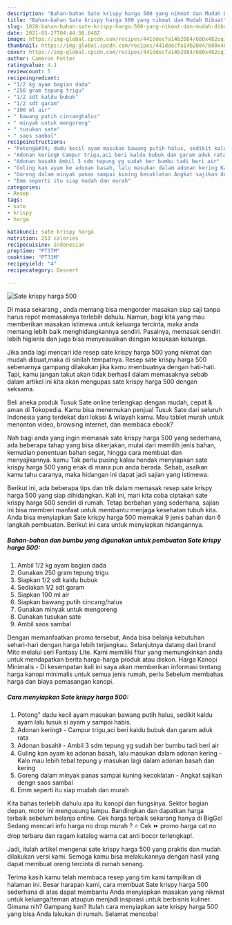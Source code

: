 ```yaml
---
description: "Bahan-bahan Sate krispy harga 500 yang nikmat dan Mudah Dibuat"
title: "Bahan-bahan Sate krispy harga 500 yang nikmat dan Mudah Dibuat"
slug: 1028-bahan-bahan-sate-krispy-harga-500-yang-nikmat-dan-mudah-dibuat
date: 2021-05-27T04:44:56.648Z
image: https://img-global.cpcdn.com/recipes/441ddecfa14b2084/680x482cq70/sate-krispy-harga-500-foto-resep-utama.jpg
thumbnail: https://img-global.cpcdn.com/recipes/441ddecfa14b2084/680x482cq70/sate-krispy-harga-500-foto-resep-utama.jpg
cover: https://img-global.cpcdn.com/recipes/441ddecfa14b2084/680x482cq70/sate-krispy-harga-500-foto-resep-utama.jpg
author: Cameron Potter
ratingvalue: 4.1
reviewcount: 5
recipeingredient:
- "1/2 kg ayam bagian dada"
- "250 gram tepung trigu"
- "1/2 sdt kaldu bubuk"
- "1/2 sdt garam"
- "100 ml air"
- " bawang putih cincanghalus"
- " minyak untuk mengoreng"
- " tusukan sate"
- " saos sambal"
recipeinstructions:
- "Potong&#34; dadu kecil ayam masukan bawang putih halus, sedikit kaldu ayam lalu tusuk si ayam y  sampai habis."
- "Adonan kering》 Campur trigu,aci beri kaldu bubuk dan garam aduk rata"
- "Adonan basah》 Ambil 3 sdm tepung yg sudah ber bumbu tadi beri air"
- "Guling kan ayam ke adonan basah, lalu masukan dalam adonan kering Kalo mau lebih tebal tepung y masukan lagi dalam adonan basah dan kering"
- "Goreng dalam minyak panas sampai kuning kecoklatan Angkat sajikan dengn saos sambal"
- "Emm seperti itu siap mudah dan murah"
categories:
- Resep
tags:
- sate
- krispy
- harga

katakunci: sate krispy harga 
nutrition: 253 calories
recipecuisine: Indonesian
preptime: "PT37M"
cooktime: "PT33M"
recipeyield: "4"
recipecategory: Dessert

---
```



![Sate krispy harga 500](https://img-global.cpcdn.com/recipes/441ddecfa14b2084/680x482cq70/sate-krispy-harga-500-foto-resep-utama.jpg)

Di masa  sekarang , anda memang bisa mengorder masakan siap saji tanpa harus repot memasaknya terlebih dahulu. Namun, bagi kita yang mau memberikan masakan istimewa untuk keluarga tercinta, maka anda memang lebih baik menghidangkannya sendiri. Pasalnya, memasak sendiri lebih higienis dan juga bisa menyesuaikan dengan kesukaan keluarga.

Jika anda lagi mencari ide resep sate krispy harga 500 yang nikmat dan mudah dibuat,maka di sinilah tempatnya. Resep sate krispy harga 500  sebenarnya gampang dilakukan jika kamu membuatnya dengan hati-hati. Tapi, kamu jangan takut akan tidak berhasil dalam memasaknya 
sebab dalam artikel ini kita akan mengupas sate krispy harga 500 dengan seksama.  

Beli aneka produk Tusuk Sate online terlengkap dengan mudah, cepat &amp; aman di Tokopedia. Kamu bisa menemukan penjual Tusuk Sate dari seluruh Indonesia yang terdekat dari lokasi &amp; wilayah kamu. Mau tablet murah untuk menonton video, browsing internet, dan membaca ebook?

Nah bagi anda yang ingin memasak sate krispy harga 500 yang sederhana, ada beberapa tahap yang bisa dikerjakan, mulai dari memilih jenis bahan, kemudian penentuan bahan segar, hingga cara membuat dan menyajikannya. kamu Tak perlu pusing kalau hendak menyiapkan sate krispy harga 500 yang enak di mana pun anda berada. Sebab, asalkan kamu  tahu caranya, maka hidangan ini dapat jadi sajian yang istimewa.

Berikut ini, ada beberapa tips dan trik dalam memasak resep sate krispy harga 500 yang siap dihidangkan. Kali ini, mari kita coba ciptakan sate krispy harga 500 sendiri di rumah. Tetap berbahan yang sederhana, sajian ini bisa memberi manfaat untuk membantu menjaga kesehatan tubuh kita. Anda bisa menyiapkan Sate krispy harga 500 memakai 9 jenis bahan dan 6 langkah pembuatan. Berikut ini cara untuk menyiapkan hidangannya.

<!--inarticleads1-->

##### Bahan-bahan dan bumbu yang digunakan untuk pembuatan Sate krispy harga 500:

1. Ambil 1/2 kg ayam bagian dada
1. Gunakan 250 gram tepung trigu
1. Siapkan 1/2 sdt kaldu bubuk
1. Sediakan 1/2 sdt garam
1. Siapkan 100 ml air
1. Siapkan  bawang putih cincang/halus
1. Gunakan  minyak untuk mengoreng
1. Gunakan  tusukan sate
1. Ambil  saos sambal


Dengan memanfaatkan promo tersebut, Anda bisa belanja kebutuhan sehari-hari dengan harga lebih terjangkau. Selanjutnya datang dari brand Mito melalui seri Fantasy Lite. Kami memiliki fitur yang memungkinkan anda untuk mendapatkan berita harga-harga produk atau diskon. Harga Kanopi Minimalis - Di kesempatan kali ini saya akan memberikan informasi tentang harga kanopi minimalis untuk semua jenis rumah, perlu Sebelum membahas harga dan biaya pemasangan kanopi. 

<!--inarticleads2-->

##### Cara menyiapkan Sate krispy harga 500:

1. Potong&#34; dadu kecil ayam masukan bawang putih halus, sedikit kaldu ayam lalu tusuk si ayam y  sampai habis.
1. Adonan kering》 - Campur trigu,aci beri kaldu bubuk dan garam aduk rata
1. Adonan basah》 - Ambil 3 sdm tepung yg sudah ber bumbu tadi beri air
1. Guling kan ayam ke adonan basah, lalu masukan dalam adonan kering - Kalo mau lebih tebal tepung y masukan lagi dalam adonan basah dan kering
1. Goreng dalam minyak panas sampai kuning kecoklatan - Angkat sajikan dengn saos sambal
1. Emm seperti itu siap mudah dan murah


Kita bahas terlebih dahulu apa itu kanopi dan fungsinya. Sektor bagian depan, motor ini mengusung lampu. Bandingkan dan dapatkan harga terbaik sebelum belanja online. Cek harga terbaik sekarang hanya di BigGo! Sedang mencari info harga no drop murah ? ⭐ Cek ⏩ promo harga cat no drop terbaru dan ragam katalog warna cat anti bocor terlengkap!. 

Jadi, itulah artikel mengenai  sate krispy harga 500  yang praktis dan mudah dilakukan versi kami. Semoga kamu bisa melakukannya dengan hasil yang dapat membuat oreng tercinta di rumah senang. 

Terima kasih kamu telah membaca resep yang tim kami tampilkan di halaman ini. Besar harapan kami, cara membuat  Sate krispy harga 500 sederhana di atas dapat membantu Anda menyiapkan masakan yang nikmat untuk keluarga/teman ataupun menjadi inspirasi untuk berbisnis kuliner. Gimana nih? Gampang kan? Itulah cara menyiapkan sate krispy harga 500 yang bisa Anda lakukan di rumah. Selamat mencoba!

